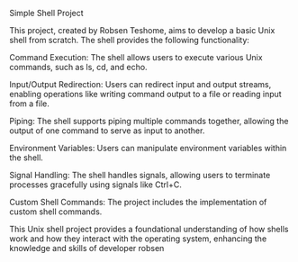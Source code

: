 Simple Shell Project

This project, created by Robsen Teshome, aims to develop a basic Unix shell from scratch. 
The shell provides the following functionality:

Command Execution: The shell allows users to execute various Unix commands, such as ls, cd, and echo.

Input/Output Redirection: Users can redirect input and output streams, enabling operations like writing command output to a file or reading input from a file.

Piping: The shell supports piping multiple commands together, allowing the output of one command to serve as input to another.

Environment Variables: Users can manipulate environment variables within the shell.

Signal Handling: The shell handles signals, allowing users to terminate processes gracefully using signals like Ctrl+C.

Custom Shell Commands: The project includes the implementation of custom shell commands.

This Unix shell project provides a foundational understanding of how shells work and how they interact with the operating system, enhancing the knowledge and skills of developer robsen
